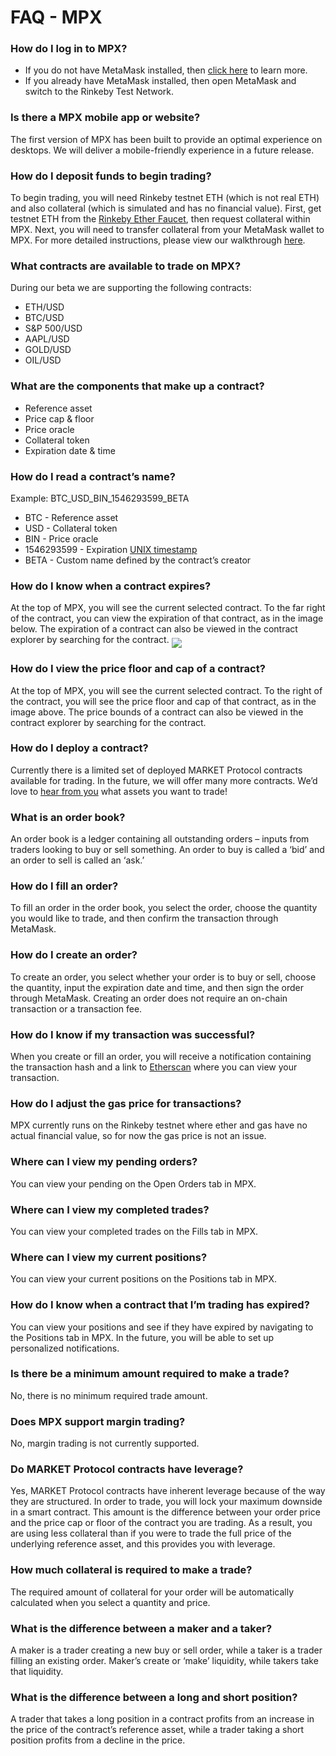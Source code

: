 # FAQ - MPX

### How do I log in to MPX?
- If you do not have MetaMask installed, then [click here](https://metamask.io/) to learn more.
- If you already have MetaMask installed, then open MetaMask and switch to the Rinkeby Test Network.

### Is there a MPX mobile app or website?
The first version of MPX has been built to provide an optimal experience on desktops. We will deliver a mobile-friendly experience in a future release.

### How do I deposit funds to begin trading?
To begin trading, you will need Rinkeby testnet ETH (which is not real ETH) and also collateral (which is simulated and has no financial value). First, get testnet ETH from the [Rinkeby Ether Faucet](https://faucet.rinkeby.io/), then request collateral within MPX. Next, you will need to transfer collateral from your MetaMask wallet to MPX. For more detailed instructions, please view our walkthrough [here](https://youtu.be/FrPh1H8tRsQ).

### What contracts are available to trade on MPX?
During our beta we are supporting the following contracts:
- ETH/USD
- BTC/USD
- S&P 500/USD
- AAPL/USD
- GOLD/USD
- OIL/USD

### What are the components that make up a contract?
- Reference asset
- Price cap & floor
- Price oracle
- Collateral token
- Expiration date & time

### How do I read a contract’s name?
Example: BTC_USD_BIN_1546293599_BETA
- BTC - Reference asset
- USD - Collateral token
- BIN - Price oracle
- 1546293599 - Expiration [UNIX timestamp](https://en.wikipedia.org/wiki/Unix_time)
- BETA - Custom name defined by the contract’s creator

### How do I know when a contract expires?
At the top of MPX, you will see the current selected contract. To the far right of the contract, you can view the expiration of that contract, as in the image below. The expiration of a contract can also be viewed in the contract explorer by searching for the contract.
<img src="https://github.com/MARKETProtocol/docs/blob/master/source/images/exchange-navbar.png?raw=true" align="middle">

### How do I view the price floor and cap of a contract?
At the top of MPX, you will see the current selected contract. To the right of the contract, you will see the price floor and cap of that contract, as in the image above. The price bounds of a contract can also be viewed in the contract explorer by searching for the contract.

### How do I deploy a contract?
Currently there is a limited set of deployed MARKET Protocol contracts available for trading. In the future, we will offer many more contracts. We’d love to [hear from you](https://docs.google.com/forms/d/e/1FAIpQLSf6llO6BsU6jkZrfv-sOePxxZf8wJ4AxHGBl4mRBrlALe2z9g/viewform) what assets you want to trade!

### What is an order book?
An order book is a ledger containing all outstanding orders – inputs from traders looking to buy or sell something. An order to buy is called a ‘bid’ and an order to sell is called an ‘ask.’

### How do I fill an order?
To fill an order in the order book, you select the order, choose the quantity you would like to trade, and then confirm the transaction through MetaMask.

### How do I create an order?
To create an order, you select whether your order is to buy or sell, choose the quantity, input the expiration date and time, and then sign the order through MetaMask. Creating an order does not require an on-chain transaction or a transaction fee.

### How do I know if my transaction was successful?
When you create or fill an order, you will receive a notification containing the transaction hash and a link to [Etherscan](https://etherscan.io/) where you can view your transaction.

### How do I adjust the gas price for transactions?
MPX currently runs on the Rinkeby testnet where ether and gas have no actual financial value, so for now the gas price is not an issue.

### Where can I view my pending orders?
You can view your pending on the Open Orders tab in MPX.

### Where can I view my completed trades?
You can view your completed trades on the Fills tab in MPX.

### Where can I view my current positions?
You can view your current positions on the Positions tab in MPX.

### How do I know when a contract that I’m trading has expired?
You can view your positions and see if they have expired by navigating to the Positions tab in MPX. In the future, you will be able to set up personalized notifications.

### Is there be a minimum amount required to make a trade?
No, there is no minimum required trade amount.

### Does MPX support margin trading?
No, margin trading is not currently supported.

### Do MARKET Protocol contracts have leverage?
Yes, MARKET Protocol contracts have inherent leverage because of the way they are structured. In order to trade, you will lock your maximum downside in a smart contract. This amount is the difference between your order price and the price cap or floor of the contract you are trading. As a result, you are using less collateral than if you were to trade the full price of the underlying reference asset, and this provides you with leverage.

### How much collateral is required to make a trade?
The required amount of collateral for your order will be automatically calculated when you select a quantity and price.

### What is the difference between a maker and a taker?
A maker is a trader creating a new buy or sell order, while a taker is a trader filling an existing order. Maker’s create or ‘make’ liquidity, while takers take that liquidity.

### What is the difference between a long and short position?
A trader that takes a long position in a contract profits from an increase in the price of the contract’s reference asset, while a trader taking a short position profits from a decline in the price.


